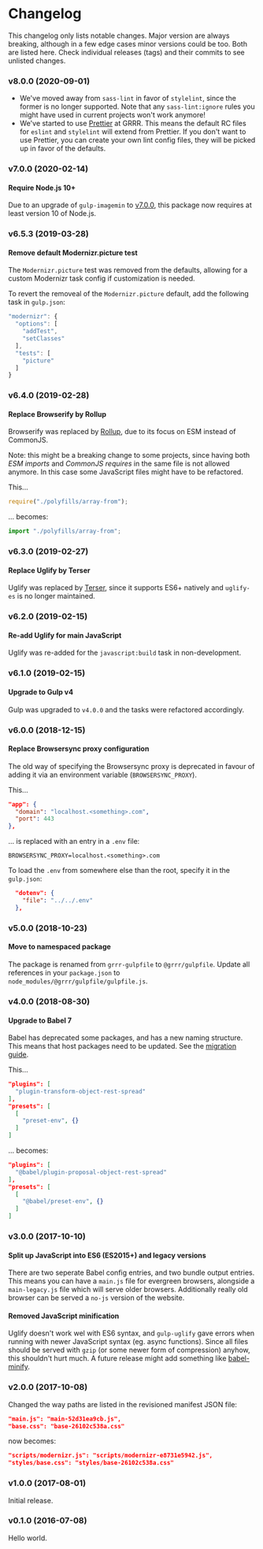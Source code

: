 # Changelog

This changelog only lists notable changes. Major version are always breaking, although in a few edge cases minor versions could be too. Both are listed here. Check individual releases (tags) and their commits to see unlisted changes.

### v8.0.0 (2020-09-01)

-   We've moved away from `sass-lint` in favor of `stylelint`, since the former is no longer supported. Note that any `sass-lint:ignore` rules you might have used in current projects won't work anymore!
-   We've started to use [Prettier](https://prettier.io/) at GRRR. This means the default RC files for `eslint` and `stylelint` will extend from Prettier. If you don't want to use Prettier, you can create your own lint config files, they will be picked up in favor of the defaults.

### v7.0.0 (2020-02-14)

#### Require Node.js 10+

Due to an upgrade of `gulp-imagemin` to [v7.0.0](https://github.com/sindresorhus/gulp-imagemin/releases/tag/v7.0.0), this package now requires at least version 10 of Node.js.

### v6.5.3 (2019-03-28)

#### Remove default Modernizr.picture test

The `Modernizr.picture` test was removed from the defaults, allowing for a custom Modernizr task config if customization is needed.

To revert the removeal of the `Modernizr.picture` default, add the following task in `gulp.json`:

```js
"modernizr": {
  "options": [
    "addTest",
    "setClasses"
  ],
  "tests": [
    "picture"
  ]
}
```

### v6.4.0 (2019-02-28)

#### Replace Browserify by Rollup

Browserify was replaced by [Rollup](https://github.com/rollup/rollup), due to its focus on ESM instead of CommonJS.

Note: this might be a breaking change to some projects, since having both _ESM imports_ and _CommonJS requires_ in the same file is not allowed anymore. In this case some JavaScript files might have to be refactored.

This...

```js
require("./polyfills/array-from");
```

... becomes:

```js
import "./polyfills/array-from";
```

### v6.3.0 (2019-02-27)

#### Replace Uglify by Terser

Uglify was replaced by [Terser](https://github.com/terser-js/terser), since it supports ES6+ natively and `uglify-es` is no longer maintained.

### v6.2.0 (2019-02-15)

#### Re-add Uglify for main JavaScript

Uglify was re-added for the `javascript:build` task in non-development.

### v6.1.0 (2019-02-15)

#### Upgrade to Gulp v4

Gulp was upgraded to `v4.0.0` and the tasks were refactored accordingly.

### v6.0.0 (2018-12-15)

#### Replace Browsersync proxy configuration

The old way of specifying the Browsersync proxy is deprecated in favour of adding it via an environment variable (`BROWSERSYNC_PROXY`).

This...

```json
"app": {
  "domain": "localhost.<something>.com",
  "port": 443
},
```

... is replaced with an entry in a `.env` file:

```
BROWSERSYNC_PROXY=localhost.<something>.com
```

To load the `.env` from somewhere else than the root, specify it in the `gulp.json`:

```json
  "dotenv": {
    "file": "../../.env"
  },
```

### v5.0.0 (2018-10-23)

#### Move to namespaced package

The package is renamed from `grrr-gulpfile` to `@grrr/gulpfile`. Update all references in your `package.json` to `node_modules/@grrr/gulpfile/gulpfile.js`.

### v4.0.0 (2018-08-30)

#### Upgrade to Babel 7

Babel has deprecated some packages, and has a new naming structure. This means that host packages need to be updated. See the [migration guide](https://babeljs.io/docs/en/v7-migration).

This...

```json
"plugins": [
  "plugin-transform-object-rest-spread"
],
"presets": [
  [
    "preset-env", {}
  ]
]
```

... becomes:

```json
"plugins": [
  "@babel/plugin-proposal-object-rest-spread"
],
"presets": [
  [
    "@babel/preset-env", {}
  ]
]
```

### v3.0.0 (2017-10-10)

#### Split up JavaScript into ES6 (ES2015+) and legacy versions

There are two seperate Babel config entries, and two bundle output entries. This means you can have a `main.js` file for evergreen browsers, alongside a `main-legacy.js` file which will serve older browsers. Additionally really old browser can be served a `no-js` version of the website.

#### Removed JavaScript minification

Uglify doesn't work wel with ES6 syntax, and `gulp-uglify` gave errors when running with newer JavaScript syntax (eg. async functions). Since all files should be served with `gzip` (or some newer form of compression) anyhow, this shouldn't hurt much.
A future release might add something like [babel-minify](https://github.com/babel/minify).

### v2.0.0 (2017-10-08)

Changed the way paths are listed in the revisioned manifest JSON file:

```json
"main.js": "main-52d31ea9cb.js",
"base.css": "base-26102c538a.css"
```

now becomes:

```json
"scripts/modernizr.js": "scripts/modernizr-e8731e5942.js",
"styles/base.css": "styles/base-26102c538a.css"
```

### v1.0.0 (2017-08-01)

Initial release.

### v0.1.0 (2016-07-08)

Hello world.
